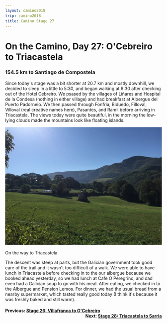 ```yaml
---
layout: camino2018
trip: camino2018
title: Camino Stage 27
---
```


# On the Camino, Day 27: O'Cebreiro to Triacastela

### 154.5 km to Santiago de Compostela

Since today's stage was a bit shorter at 20.7 km and mostly downhill, we decided to sleep in a little to 5:30, and began walking at 6:30 after checking out of the Hotel Cebreiro. We psased by the villages of Li&ntilde;ares and Hospital de la Condesa (nothing in either village) and had breakfast at Albergue del Puerto Padorneio. We then passed through Fonfria, Biduedo, Filloval, Villoval (real creative names here), Pasantes, and Ramil before arriving in Triacastela. The views today were quite beautiful, in the morning the low-lying clouds made the mountains look like floating islands.

<img src="/assets/images/spain2018/20180930-triacastela.JPG">
<p class=caption>On the way to Triacastela</p>

The descent was steep at parts, but the Galician government took good care of the trail and it wasn't too difficult of a walk. We were able to have lunch in Triacastela before checking in to the our albergue because we booked ahead yesterday, so we had lunch at Cafe O Peregrino, and dad even had a Galician soup to go with his meal. After eating, we checked in to the Albergue and Pension Lemos. For dinner, we had the usual bread from a nearby supermarket, which tasted really good today (I think it's because it was freshly baked and still warm).

<h4><div style="text-align: left; margin-bottom: -20px">Previous: <a href="/2018/09/29/camino26.html">Stage 26: Villafranca to O'Cebreiro</a></div></h4>
<h4><div style="text-align: right;">Next: <a href="/2018/10/01/camino28.html">Stage 28: Triacastela to Sarria</a></div></h4>